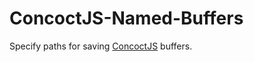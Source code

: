 # ConcoctJS-Named-Buffers

Specify paths for saving [ConcoctJS](https://github.com/EyalAr/ConcoctJS/) buffers.
